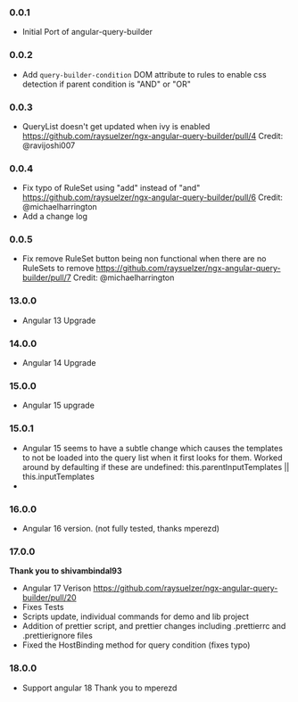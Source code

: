 ### 0.0.1

- Initial Port of angular-query-builder

### 0.0.2

- Add `query-builder-condition` DOM attribute to rules to enable css detection if parent condition is "AND" or "OR"

### 0.0.3

- QueryList doesn't get updated when ivy is enabled https://github.com/raysuelzer/ngx-angular-query-builder/pull/4
  Credit: @ravijoshi007

### 0.0.4

- Fix typo of RuleSet using "add" instead of "and" https://github.com/raysuelzer/ngx-angular-query-builder/pull/6 Credit: @michaelharrington
- Add a change log

### 0.0.5

- Fix remove RuleSet button being non functional when there are no RuleSets to remove https://github.com/raysuelzer/ngx-angular-query-builder/pull/7 Credit: @michaelharrington

### 13.0.0

- Angular 13 Upgrade

### 14.0.0

- Angular 14 Upgrade

### 15.0.0

- Angular 15 upgrade

### 15.0.1

- Angular 15 seems to have a subtle change which causes the templates to not be loaded into the query list when it first looks for them. Worked around by defaulting if these are undefined: this.parentInputTemplates || this.inputTemplates
-

### 16.0.0

- Angular 16 version. (not fully tested, thanks mperezd)

### 17.0.0

**Thank you to shivambindal93**

- Angular 17 Verison https://github.com/raysuelzer/ngx-angular-query-builder/pull/20
- Fixes Tests
- Scripts update, individual commands for demo and lib project
- Addition of prettier script, and prettier changes including .prettierrc and .prettierignore files
- Fixed the HostBinding method for query condition (fixes typo)

### 18.0.0

- Support angular 18 Thank you to mperezd

